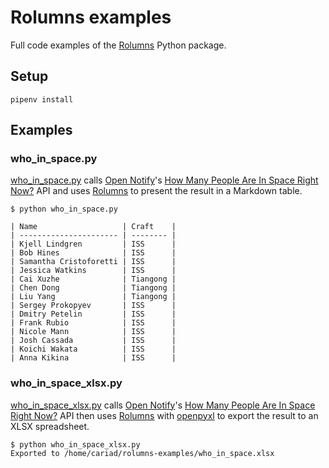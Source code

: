 # Rolumns examples

Full code examples of the [Rolumns](https://rolumns.dev) Python package.

## Setup

```console
pipenv install
```

## Examples

### who_in_space.py

[who_in_space.py](https://github.com/cariad/rolumns-examples/blob/main/who_in_space.py) calls [Open Notify](http://open-notify.org)'s [How Many People Are In Space Right Now?](http://open-notify.org/Open-Notify-API/People-In-Space/) API and uses [Rolumns](https://rolumns.dev) to present the result in a Markdown table.

```console
$ python who_in_space.py

| Name                   | Craft    |
| ---------------------- | -------- |
| Kjell Lindgren         | ISS      |
| Bob Hines              | ISS      |
| Samantha Cristoforetti | ISS      |
| Jessica Watkins        | ISS      |
| Cai Xuzhe              | Tiangong |
| Chen Dong              | Tiangong |
| Liu Yang               | Tiangong |
| Sergey Prokopyev       | ISS      |
| Dmitry Petelin         | ISS      |
| Frank Rubio            | ISS      |
| Nicole Mann            | ISS      |
| Josh Cassada           | ISS      |
| Koichi Wakata          | ISS      |
| Anna Kikina            | ISS      |
```

### who_in_space_xlsx.py

[who_in_space_xlsx.py](https://github.com/cariad/rolumns-examples/blob/main/who_in_space_xlsx.py)  calls [Open Notify](http://open-notify.org)'s [How Many People Are In Space Right Now?](http://open-notify.org/Open-Notify-API/People-In-Space/) API then uses [Rolumns](https://rolumns.dev) with [openpyxl](https://openpyxl.readthedocs.io/) to export the result to an XLSX spreadsheet.

```console
$ python who_in_space_xlsx.py
Exported to /home/cariad/rolumns-examples/who_in_space.xlsx
```
